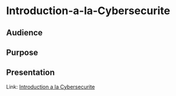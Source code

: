 # Introduction-a-la-Cybersecurite

## Audience

## Purpose

## Presentation
Link: <a href="https://github.com/linceBLA/La-cybersecurite-et-ses-impacts/blob/main/la-cybersecurite-et-ses-impacts.pdf">Introduction a la Cybersecurite<a/>
